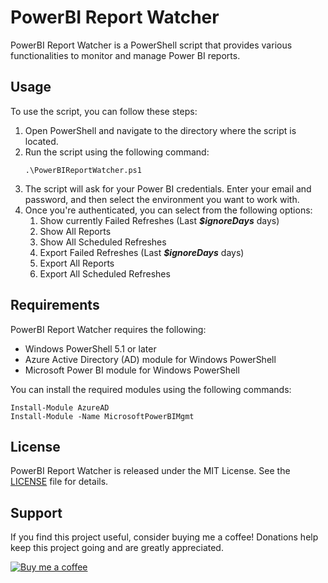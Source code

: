# PowerBI Report Watcher

PowerBI Report Watcher is a PowerShell script that provides various functionalities to monitor and manage Power BI reports.

## Usage

To use the script, you can follow these steps:
1. Open PowerShell and navigate to the directory where the script is located.
2. Run the script using the following command:
    ```
    .\PowerBIReportWatcher.ps1
    ```
3. The script will ask for your Power BI credentials. Enter your email and password, and then select the environment you want to work with.
4. Once you're authenticated, you can select from the following options:
    1. Show currently Failed Refreshes (Last ***$ignoreDays*** days)
    2. Show All Reports
    3. Show All Scheduled Refreshes
    4. Export Failed Refreshes (Last ***$ignoreDays*** days)
    5. Export All Reports
    6. Export All Scheduled Refreshes

## Requirements

PowerBI Report Watcher requires the following:
- Windows PowerShell 5.1 or later
- Azure Active Directory (AD) module for Windows PowerShell
- Microsoft Power BI module for Windows PowerShell

You can install the required modules using the following commands:

```
Install-Module AzureAD
Install-Module -Name MicrosoftPowerBIMgmt
```



## License

PowerBI Report Watcher is released under the MIT License. See the [LICENSE](LICENSE) file for details.

## Support

If you find this project useful, consider buying me a coffee! Donations help keep this project going and are greatly appreciated.

[![Buy me a coffee](https://img.shields.io/badge/-Buy%20me%20a%20coffee-orange?logo=buy-me-a-coffee&logoColor=white&style=for-the-badge)](https://www.buymeacoffee.com/pedro_cf)

